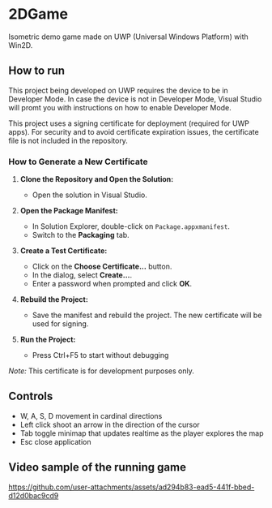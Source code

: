 # 2DGame

Isometric demo game made on UWP (Universal Windows Platform) with Win2D.

## How to run

This project being developed on UWP requires the device to be in Developer Mode. In case the device is not in Developer Mode, Visual Studio will promt you with instructions on how to enable Developer Mode.

This project uses a signing certificate for deployment (required for UWP apps). For security and to avoid certificate expiration issues, the certificate file is not included in the repository.

### How to Generate a New Certificate

1. **Clone the Repository and Open the Solution:**
   - Open the solution in Visual Studio.

2. **Open the Package Manifest:**
   - In Solution Explorer, double-click on `Package.appxmanifest`.
   - Switch to the **Packaging** tab.

3. **Create a Test Certificate:**
   - Click on the **Choose Certificate...** button.
   - In the dialog, select **Create...**.
   - Enter a password when prompted and click **OK**.

4. **Rebuild the Project:**
   - Save the manifest and rebuild the project. The new certificate will be used for signing.
   
5. **Run the Project:**
   - Press Ctrl+F5 to start without debugging

*Note:* This certificate is for development purposes only.

## Controls

- W, A, S, D movement in cardinal directions
- Left click shoot an arrow in the direction of the cursor
- Tab toggle minimap that updates realtime as the player explores the map
- Esc close application

## Video sample of the running game

https://github.com/user-attachments/assets/ad294b83-ead5-441f-bbed-d12d0bac9cd9
